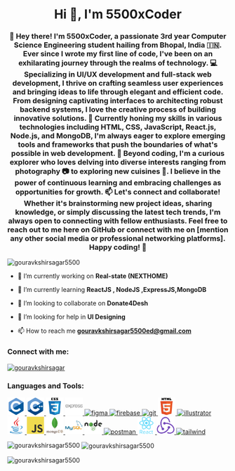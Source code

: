 <h1 align="center">Hi 👋, I'm 5500xCoder</h1>
<h3 align="center">👋 Hey there! I'm 5500xCoder, a passionate 3rd year Computer Science Engineering student hailing from Bhopal, India 🇮🇳. Ever since I wrote my first line of code, I've been on an exhilarating journey through the realms of technology. 💻 Specializing in UI/UX development and full-stack web development, I thrive on crafting seamless user experiences and bringing ideas to life through elegant and efficient code. From designing captivating interfaces to architecting robust backend systems, I love the creative process of building innovative solutions. 🌱 Currently honing my skills in various technologies including HTML, CSS, JavaScript, React.js, Node.js, and MongoDB, I'm always eager to explore emerging tools and frameworks that push the boundaries of what's possible in web development. 🚀 Beyond coding, I'm a curious explorer who loves delving into diverse interests ranging from photography 📷 to exploring new cuisines 🍜. I believe in the power of continuous learning and embracing challenges as opportunities for growth. 📫 Let's connect and collaborate! Whether it's brainstorming new project ideas, sharing knowledge, or simply discussing the latest tech trends, I'm always open to connecting with fellow enthusiasts. Feel free to reach out to me here on GitHub or connect with me on [mention any other social media or professional networking platforms]. Happy coding! 🚀</h3>

<p align="left"> <img src="https://komarev.com/ghpvc/?username=gouravkshirsagar5500&label=Profile%20views&color=0e75b6&style=flat" alt="gouravkshirsagar5500" /> </p>

- 🔭 I’m currently working on **Real-state (NEXTHOME)**

- 🌱 I’m currently learning **ReactJS , NodeJS ,ExpressJS,MongoDB**

- 👯 I’m looking to collaborate on **Donate4Desh**

- 🤝 I’m looking for help in **UI Designing**

- 📫 How to reach me **gouravkshirsagar5500ed@gmail.com**

<h3 align="left">Connect with me:</h3>
<p align="left">
<a href="https://linkedin.com/in/gouravkshirsagar" target="blank"><img align="center" src="https://raw.githubusercontent.com/rahuldkjain/github-profile-readme-generator/master/src/images/icons/Social/linked-in-alt.svg" alt="gouravkshirsagar" height="30" width="40" /></a>
</p>

<h3 align="left">Languages and Tools:</h3>
<p align="left">
  <a href="https://www.cprogramming.com/" target="_blank" rel="noreferrer"> <img src="https://raw.githubusercontent.com/devicons/devicon/master/icons/c/c-original.svg" alt="c" width="40" height="40"/> </a>
  <a href="https://www.w3schools.com/cpp/" target="_blank" rel="noreferrer"> <img src="https://raw.githubusercontent.com/devicons/devicon/master/icons/cplusplus/cplusplus-original.svg" alt="cplusplus" width="40" height="40"/> </a>
  <a href="https://www.w3schools.com/css/" target="_blank" rel="noreferrer"> <img src="https://raw.githubusercontent.com/devicons/devicon/master/icons/css3/css3-original-wordmark.svg" alt="css3" width="40" height="40"/> </a>
  <a href="https://expressjs.com" target="_blank" rel="noreferrer"> <img src="https://raw.githubusercontent.com/devicons/devicon/master/icons/express/express-original-wordmark.svg" alt="express" width="40" height="40"/> </a>
  <a href="https://www.figma.com/" target="_blank" rel="noreferrer"> <img src="https://www.vectorlogo.zone/logos/figma/figma-icon.svg" alt="figma" width="40" height="40"/> </a> 
  <a href="https://firebase.google.com/" target="_blank" rel="noreferrer"> <img src="https://www.vectorlogo.zone/logos/firebase/firebase-icon.svg" alt="firebase" width="40" height="40"/> </a> 
  <a href="https://git-scm.com/" target="_blank" rel="noreferrer"> <img src="https://www.vectorlogo.zone/logos/git-scm/git-scm-icon.svg" alt="git" width="40" height="40"/> </a> <a href="https://www.w3.org/html/" target="_blank" rel="noreferrer"> <img src="https://raw.githubusercontent.com/devicons/devicon/master/icons/html5/html5-original-wordmark.svg" alt="html5" width="40" height="40"/> </a>
  <a href="https://www.adobe.com/in/products/illustrator.html" target="_blank" rel="noreferrer"> <img src="https://www.vectorlogo.zone/logos/adobe_illustrator/adobe_illustrator-icon.svg" alt="illustrator" width="40" height="40"/> </a>
  <a href="https://www.java.com" target="_blank" rel="noreferrer"> <img src="https://raw.githubusercontent.com/devicons/devicon/master/icons/java/java-original.svg" alt="java" width="40" height="40"/> </a> 
  <a href="https://developer.mozilla.org/en-US/docs/Web/JavaScript" target="_blank" rel="noreferrer"> <img src="https://raw.githubusercontent.com/devicons/devicon/master/icons/javascript/javascript-original.svg" alt="javascript" width="40" height="40"/> </a>
<!--   <a href="https://materializecss.com/" target="_blank" rel="noreferrer"> <img src="https://raw.githubusercontent.com/prplx/svg-logos/5585531d45d294869c4eaab4d7cf2e9c167710a9/svg/materialize.svg" alt="materialize" width="40" height="40"/> </a> -->
  <a href="https://www.mongodb.com/" target="_blank" rel="noreferrer"> <img src="https://raw.githubusercontent.com/devicons/devicon/master/icons/mongodb/mongodb-original-wordmark.svg" alt="mongodb" width="40" height="40"/> </a>
  <a href="https://www.mysql.com/" target="_blank" rel="noreferrer"> <img src="https://raw.githubusercontent.com/devicons/devicon/master/icons/mysql/mysql-original-wordmark.svg" alt="mysql" width="40" height="40"/> </a>
  <a href="https://nodejs.org" target="_blank" rel="noreferrer"> <img src="https://raw.githubusercontent.com/devicons/devicon/master/icons/nodejs/nodejs-original-wordmark.svg" alt="nodejs" width="40" height="40"/> </a>
<!--   <a href="https://www.photoshop.com/en" target="_blank" rel="noreferrer"> <img src="https://raw.githubusercontent.com/devicons/devicon/master/icons/photoshop/photoshop-line.svg" alt="photoshop" width="40" height="40"/> </a> -->
  <a href="https://postman.com" target="_blank" rel="noreferrer"> <img src="https://www.vectorlogo.zone/logos/getpostman/getpostman-icon.svg" alt="postman" width="40" height="40"/> </a> 
  <a href="https://reactjs.org/" target="_blank" rel="noreferrer"> <img src="https://raw.githubusercontent.com/devicons/devicon/master/icons/react/react-original-wordmark.svg" alt="react" width="40" height="40"/> </a>
  <a href="https://redux.js.org" target="_blank" rel="noreferrer"> <img src="https://raw.githubusercontent.com/devicons/devicon/master/icons/redux/redux-original.svg" alt="redux" width="40" height="40"/> </a> 
  <a href="https://tailwindcss.com/" target="_blank" rel="noreferrer"> <img src="https://www.vectorlogo.zone/logos/tailwindcss/tailwindcss-icon.svg" alt="tailwind" width="40" height="40"/> </a> 
<!--   <a href="https://www.tensorflow.org" target="_blank" rel="noreferrer"> <img src="https://www.vectorlogo.zone/logos/tensorflow/tensorflow-icon.svg" alt="tensorflow" width="40" height="40"/> </a> -->
</p>

<p><img align="left" src="https://github-readme-stats.vercel.app/api/top-langs?username=gouravkshirsagar5500&show_icons=true&locale=en&layout=compact" alt="gouravkshirsagar5500" /></p>

<p>&nbsp;<img align="center" src="https://github-readme-stats.vercel.app/api?username=gouravkshirsagar5500&show_icons=true&locale=en" alt="gouravkshirsagar5500" /></p>

<p><img align="center" src="https://github-readme-streak-stats.herokuapp.com/?user=gouravkshirsagar5500&" alt="gouravkshirsagar5500" /></p>
